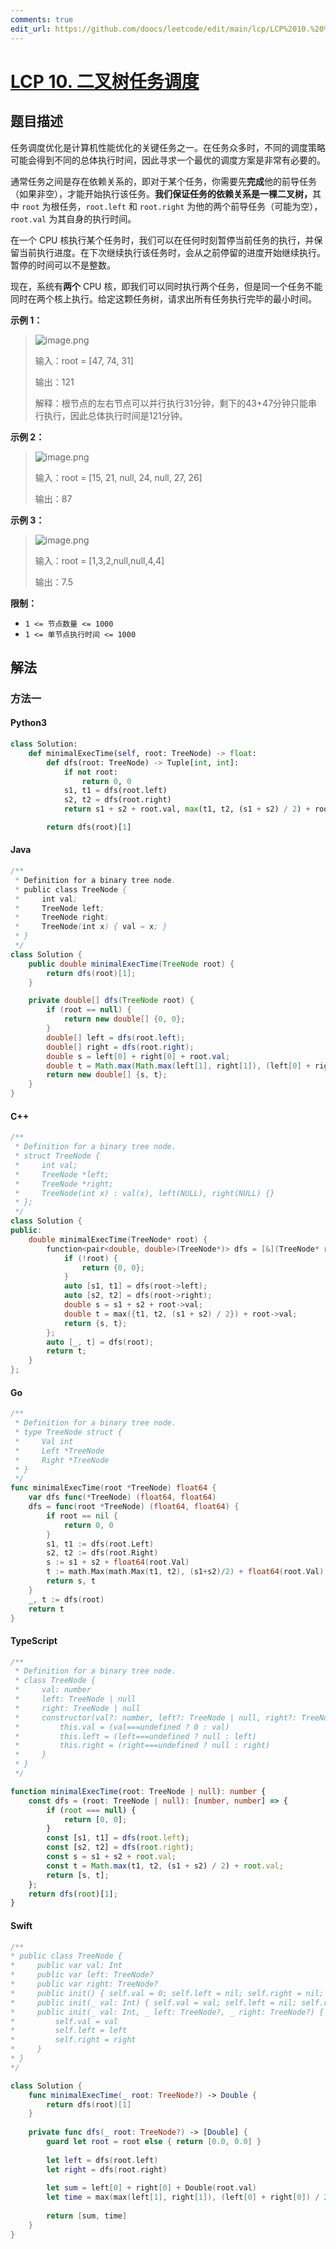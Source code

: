 ```yaml
---
comments: true
edit_url: https://github.com/doocs/leetcode/edit/main/lcp/LCP%2010.%20%E4%BA%8C%E5%8F%89%E6%A0%91%E4%BB%BB%E5%8A%A1%E8%B0%83%E5%BA%A6/README.md
---
```


<!-- problem:start -->

# [LCP 10. 二叉树任务调度](https://leetcode.cn/problems/er-cha-shu-ren-wu-diao-du)

## 题目描述

<!-- description:start -->

<p>任务调度优化是计算机性能优化的关键任务之一。在任务众多时，不同的调度策略可能会得到不同的总体执行时间，因此寻求一个最优的调度方案是非常有必要的。</p>

<p>通常任务之间是存在依赖关系的，即对于某个任务，你需要先<strong>完成</strong>他的前导任务（如果非空），才能开始执行该任务。<strong>我们保证任务的依赖关系是一棵二叉树，</strong>其中 <code>root</code> 为根任务，<code>root.left</code> 和 <code>root.right</code> 为他的两个前导任务（可能为空），<code>root.val</code> 为其自身的执行时间。</p>

<p>在一个 CPU 核执行某个任务时，我们可以在任何时刻暂停当前任务的执行，并保留当前执行进度。在下次继续执行该任务时，会从之前停留的进度开始继续执行。暂停的时间可以不是整数。</p>

<p>现在，系统有<strong>两个</strong> CPU 核，即我们可以同时执行两个任务，但是同一个任务不能同时在两个核上执行。给定这颗任务树，请求出所有任务执行完毕的最小时间。</p>

<p><strong>示例 1：</strong></p>

<blockquote>
<p><img alt="image.png" src="https://fastly.jsdelivr.net/gh/doocs/leetcode@main/lcp/LCP%2010.%20二叉树任务调度/images/3522fbf8ce4ebb20b79019124eb9870109fdfe97fe9da99f6c20c07ceb1c60b3-image.png" /></p>

<p>输入：root = [47, 74, 31]</p>

<p>输出：121</p>

<p>解释：根节点的左右节点可以并行执行31分钟，剩下的43+47分钟只能串行执行，因此总体执行时间是121分钟。</p>
</blockquote>

<p><strong>示例 2：</strong></p>

<blockquote>
<p><img alt="image.png" src="https://fastly.jsdelivr.net/gh/doocs/leetcode@main/lcp/LCP%2010.%20二叉树任务调度/images/13accf172ee4a660d241e25901595d55b759380b090890a17e6e7bd51a143e3f-image.png" /></p>

<p>输入：root = [15, 21, null, 24, null, 27, 26]</p>

<p>输出：87</p>
</blockquote>

<p><strong>示例 3：</strong></p>

<blockquote>
<p><img alt="image.png" src="https://fastly.jsdelivr.net/gh/doocs/leetcode@main/lcp/LCP%2010.%20二叉树任务调度/images/bef743a12591aafb9047dd95d335b8083dfa66e8fdedc63f50fd406b4a9d163a-image.png" /></p>

<p>输入：root = [1,3,2,null,null,4,4]</p>

<p>输出：7.5</p>
</blockquote>

<p><strong>限制：</strong></p>

<ul>
	<li><code>1 &lt;= 节点数量 &lt;= 1000</code></li>
	<li><code>1 &lt;= 单节点执行时间 &lt;= 1000</code></li>
</ul>

<!-- description:end -->

## 解法

<!-- solution:start -->

### 方法一

<!-- tabs:start -->

#### Python3

```python
class Solution:
    def minimalExecTime(self, root: TreeNode) -> float:
        def dfs(root: TreeNode) -> Tuple[int, int]:
            if not root:
                return 0, 0
            s1, t1 = dfs(root.left)
            s2, t2 = dfs(root.right)
            return s1 + s2 + root.val, max(t1, t2, (s1 + s2) / 2) + root.val

        return dfs(root)[1]
```

#### Java

```java
/**
 * Definition for a binary tree node.
 * public class TreeNode {
 *     int val;
 *     TreeNode left;
 *     TreeNode right;
 *     TreeNode(int x) { val = x; }
 * }
 */
class Solution {
    public double minimalExecTime(TreeNode root) {
        return dfs(root)[1];
    }

    private double[] dfs(TreeNode root) {
        if (root == null) {
            return new double[] {0, 0};
        }
        double[] left = dfs(root.left);
        double[] right = dfs(root.right);
        double s = left[0] + right[0] + root.val;
        double t = Math.max(Math.max(left[1], right[1]), (left[0] + right[0]) / 2) + root.val;
        return new double[] {s, t};
    }
}
```

#### C++

```cpp
/**
 * Definition for a binary tree node.
 * struct TreeNode {
 *     int val;
 *     TreeNode *left;
 *     TreeNode *right;
 *     TreeNode(int x) : val(x), left(NULL), right(NULL) {}
 * };
 */
class Solution {
public:
    double minimalExecTime(TreeNode* root) {
        function<pair<double, double>(TreeNode*)> dfs = [&](TreeNode* root) -> pair<double, double> {
            if (!root) {
                return {0, 0};
            }
            auto [s1, t1] = dfs(root->left);
            auto [s2, t2] = dfs(root->right);
            double s = s1 + s2 + root->val;
            double t = max({t1, t2, (s1 + s2) / 2}) + root->val;
            return {s, t};
        };
        auto [_, t] = dfs(root);
        return t;
    }
};
```

#### Go

```go
/**
 * Definition for a binary tree node.
 * type TreeNode struct {
 *     Val int
 *     Left *TreeNode
 *     Right *TreeNode
 * }
 */
func minimalExecTime(root *TreeNode) float64 {
	var dfs func(*TreeNode) (float64, float64)
	dfs = func(root *TreeNode) (float64, float64) {
		if root == nil {
			return 0, 0
		}
		s1, t1 := dfs(root.Left)
		s2, t2 := dfs(root.Right)
		s := s1 + s2 + float64(root.Val)
		t := math.Max(math.Max(t1, t2), (s1+s2)/2) + float64(root.Val)
		return s, t
	}
	_, t := dfs(root)
	return t
}
```

#### TypeScript

```ts
/**
 * Definition for a binary tree node.
 * class TreeNode {
 *     val: number
 *     left: TreeNode | null
 *     right: TreeNode | null
 *     constructor(val?: number, left?: TreeNode | null, right?: TreeNode | null) {
 *         this.val = (val===undefined ? 0 : val)
 *         this.left = (left===undefined ? null : left)
 *         this.right = (right===undefined ? null : right)
 *     }
 * }
 */

function minimalExecTime(root: TreeNode | null): number {
    const dfs = (root: TreeNode | null): [number, number] => {
        if (root === null) {
            return [0, 0];
        }
        const [s1, t1] = dfs(root.left);
        const [s2, t2] = dfs(root.right);
        const s = s1 + s2 + root.val;
        const t = Math.max(t1, t2, (s1 + s2) / 2) + root.val;
        return [s, t];
    };
    return dfs(root)[1];
}
```

#### Swift

```swift
/**
* public class TreeNode {
*     public var val: Int
*     public var left: TreeNode?
*     public var right: TreeNode?
*     public init() { self.val = 0; self.left = nil; self.right = nil; }
*     public init(_ val: Int) { self.val = val; self.left = nil; self.right = nil; }
*     public init(_ val: Int, _ left: TreeNode?, _ right: TreeNode?) {
*         self.val = val
*         self.left = left
*         self.right = right
*     }
* }
*/

class Solution {
    func minimalExecTime(_ root: TreeNode?) -> Double {
        return dfs(root)[1]
    }
    
    private func dfs(_ root: TreeNode?) -> [Double] {
        guard let root = root else { return [0.0, 0.0] }
        
        let left = dfs(root.left)
        let right = dfs(root.right)
        
        let sum = left[0] + right[0] + Double(root.val)
        let time = max(max(left[1], right[1]), (left[0] + right[0]) / 2) + Double(root.val)
        
        return [sum, time]
    }
}
```

<!-- tabs:end -->

<!-- solution:end -->

<!-- problem:end -->

